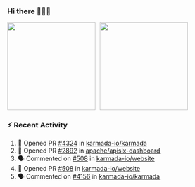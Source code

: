 ### Hi there 👋👋👋

<div style="display: flex; gap: 10px;">
  <img height="200px" src="https://github-readme-stats.vercel.app/api?username=Vacant2333&show_icons=true&theme=flag-india&count_private=true&hide_rank=true&include_all_commits=true">
  <img height="200px" src="https://github-readme-stats.vercel.app/api/top-langs/?username=Vacant2333&layout=donut">
</div>

### :zap: Recent Activity

<!--START_SECTION:activity-->
1. 💪 Opened PR [#4324](https://github.com/karmada-io/karmada/pull/4324) in [karmada-io/karmada](https://github.com/karmada-io/karmada)
2. 💪 Opened PR [#2892](https://github.com/apache/apisix-dashboard/pull/2892) in [apache/apisix-dashboard](https://github.com/apache/apisix-dashboard)
3. 🗣 Commented on [#508](https://github.com/karmada-io/website/pull/508#issuecomment-1793471517) in [karmada-io/website](https://github.com/karmada-io/website)
4. 💪 Opened PR [#508](https://github.com/karmada-io/website/pull/508) in [karmada-io/website](https://github.com/karmada-io/website)
5. 🗣 Commented on [#4156](https://github.com/karmada-io/karmada/pull/4156#issuecomment-1779283407) in [karmada-io/karmada](https://github.com/karmada-io/karmada)
<!--END_SECTION:activity-->
